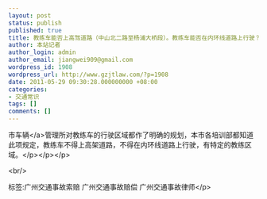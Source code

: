 ```yaml
---
layout: post
status: publish
published: true
title: 教练车能否上高驾道路（中山北二路至杨浦大桥段）。教练车能否在内环线道路上行驶？
author: 本站记者
author_login: admin
author_email: jiangwei909@gmail.com
wordpress_id: 1908
wordpress_url: http://www.gzjtlaw.com/?p=1908
date: 2011-05-29 09:30:28.000000000 +08:00
categories:
- 交通常识
tags: []
comments: []
---
```

<p>市<a>车辆<&#47;a>管理所对教练车的行驶区域都作了明确的规划，本市各培训部都知道此项规定，教练车不得上高架道路，不得在内环线道路上行驶，有特定的教练区域。<&#47;p><&#47;p><&#47;p><br&#47;><p>标签:广州交通事故索赔 广州交通事故赔偿 广州交通事故律师<&#47;p>
